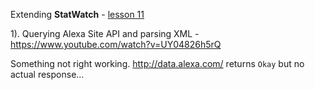 Extending **StatWatch** - [lesson 11](../lesson11_youtube_worker)

1). Querying Alexa Site API and parsing XML - https://www.youtube.com/watch?v=UY04826h5rQ

Something not right working. http://data.alexa.com/ returns `Okay` but no actual response...